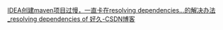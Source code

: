 [IDEA创建maven项目过慢，一直卡在resolving dependencies...的解决办法_resolving dependencies of 好久-CSDN博客](https://blog.csdn.net/qq_41153943/article/details/104331987)